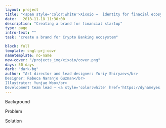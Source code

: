 ```yaml
---
layout: project
title: "<span style='color:white'>Xixoio –  identity for finacial ecosystem</span>"
date:   2018-11-18 11:30:00
description: "Creating a brand for financial startup"
type: page
intro-text: ""
task: "create a brand for Crypto Banking ecosystem"

block: full
template: sngl-prj-covr
nametemplate: no-name
new-cover: "/projects_img/xixoio/cover.png"
days: 50 days
dark: "dark-bg"
author: "Art director and lead designer: Yuriy Shiryaev</br>
Designer: Rebeca Naranjo Guzman</br>
Illustrator: Yunjae Woo</br>
Development team lead – <a style='color:white' href='https://dynameyes.com' target='_blank'>Geronimo Matias</a>"
---
```


Background

Problem

Solution